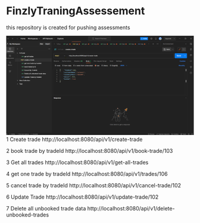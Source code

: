 # FinzlyTraningAssessement
this repository is created for pushing assessments  

<img  src="https://github.com/SateeshKumbhakar/FinzlyTraningAssessement/blob/6c27d60889a5af4b256e570e777ac2b6f9d9a8f9/image/Screenshot%202023-09-11%20100709.png "> 
 1 Create trade
http://localhost:8080/api/v1/create-trade

2 book trade by tradeId
http://localhost:8080/api/v1/book-trade/103

3 Get all trades 
http://localhost:8080/api/v1/get-all-trades


4  get one trade by tradeId
http://localhost:8080/api/v1/trades/106


5 cancel trade by tradeId
http://localhost:8080/api/v1/cancel-trade/102

6 Update Trade
http://localhost:8080/api/v1/update-trade/102



7 Delete all unbooked trade data
http://localhost:8080/api/v1/delete-unbooked-trades

